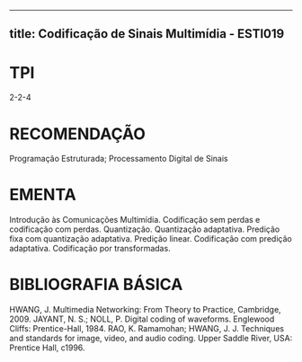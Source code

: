 
---
title: Codificação de Sinais Multimídia - ESTI019 
---

# TPI

2-2-4

# RECOMENDAÇÃO

Programação Estruturada; Processamento Digital de Sinais

# EMENTA

Introdução às Comunicações Multimídia. Codificação sem perdas e codificação com perdas. Quantização. Quantização adaptativa. Predição fixa com quantização adaptativa. Predição linear. Codificação com predição adaptativa. Codificação por transformadas.

# BIBLIOGRAFIA BÁSICA

HWANG, J. Multimedia Networking: From Theory to Practice, Cambridge, 2009.
JAYANT, N. S.; NOLL, P. Digital coding of waveforms. Englewood Cliffs: Prentice-Hall, 1984.
RAO, K. Ramamohan; HWANG, J. J. Techniques and standards for image, video, and audio coding. Upper Saddle River, USA: Prentice Hall, c1996.
        